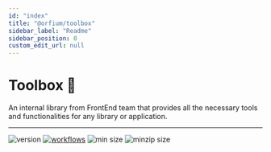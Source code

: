 ```yaml
---
id: "index"
title: "@orfium/toolbox"
sidebar_label: "Readme"
sidebar_position: 0
custom_edit_url: null
---
```


# Toolbox 🧰

An internal library from FrontEnd team that provides all the necessary tools and functionalities for any library or application.

<hr />

![version](https://img.shields.io/github/v/release/Orfium/orfium-toolbox)
[![workflows](https://github.com/Orfium/orfium-toolbox/workflows/CI/badge.svg)](https://github.com/Orfium/orfium-toolbox/actions)
![min size](https://img.shields.io/bundlephobia/min/@orfium/toolbox)
![minzip size](https://img.shields.io/bundlephobia/minzip/@orfium/toolbox)
